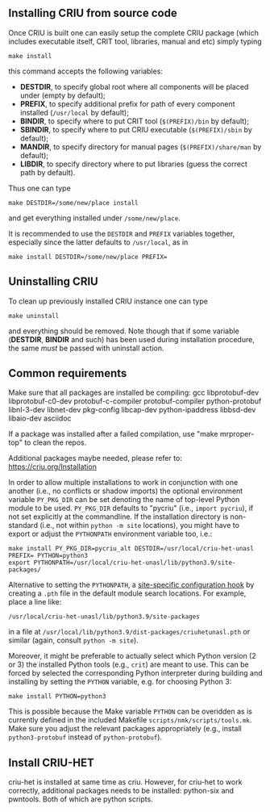 ## Installing CRIU from source code

Once CRIU is built one can easily setup the complete CRIU package
(which includes executable itself, CRIT tool, libraries, manual
and etc) simply typing

    make install

this command accepts the following variables:

 * **DESTDIR**, to specify global root where all components will be placed under (empty by default);
 * **PREFIX**, to specify additional prefix for path of every component installed (`/usr/local` by default);
 * **BINDIR**, to specify where to put CRIT tool (`$(PREFIX)/bin` by default);
 * **SBINDIR**, to specify where to put CRIU executable (`$(PREFIX)/sbin` by default);
 * **MANDIR**, to specify directory for manual pages (`$(PREFIX)/share/man` by default);
 * **LIBDIR**, to specify directory where to put libraries (guess the correct path  by default).

Thus one can type

    make DESTDIR=/some/new/place install

and get everything installed under `/some/new/place`.

It is recommended to use the `DESTDIR` and `PREFIX` variables together, especially since the latter defaults to
`/usr/local`, as in

```
make install DESTDIR=/some/new/place PREFIX=
```

## Uninstalling CRIU

To clean up previously installed CRIU instance one can type

    make uninstall

and everything should be removed. Note though that if some variable (**DESTDIR**, **BINDIR**
and such) has been used during installation procedure, the same *must* be passed with
uninstall action.


## Common requirements

Make sure that all packages are installed be compiling:
gcc libprotobuf-dev libprotobuf-c0-dev protobuf-c-compiler protobuf-compiler python-protobuf
libnl-3-dev libnet-dev pkg-config libcap-dev python-ipaddress libbsd-dev libaio-dev asciidoc

If a package was installed after a failed compilation, use "make mrproper-top" to clean the repos.

Additional packages maybe needed, please refer to: https://criu.org/Installation

In order to allow multiple installations to work in conjunction with one another (i.e., no conflicts or shadow imports)
the optional environment variable `PY_PKG_DIR` can be set denoting the name of top-level Python module to be used.
`PY_PKG_DIR` defaults to "pycriu" (i.e., `import pycriu`), if not set explicitly at the commandline.
If the installation directory is non-standard (i.e., not within `python -m site` locations), you might have to export or
adjust the `PYTHONPATH` environment variable too, i.e.:

```
make install PY_PKG_DIR=pycriu_alt DESTDIR=/usr/local/criu-het-unasl PREFIX= PYTHON=python3
export PYTHONPATH=/usr/local/criu-het-unasl/lib/python3.9/site-packages/
```

Alternative to setting the `PYTHONPATH`, a [site-specific configuration hook][1] by creating a `.pth` file in the
default module search locations. For example, place a line like:

```
/usr/local/criu-het-unasl/lib/python3.9/site-packages
```

in a file at `/usr/local/lib/python3.9/dist-packages/criuhetunasl.pth` or similar (again, consult `python -m site`).

Moreover, it might be preferable to actually select which Python version (2 or 3) the installed Python tools (e.g.,
`crit`) are meant to use.
This can be forced by selected the corresponding Python interpreter during building and installing by setting the
`PYTHON` variable, e.g. for choosing Python 3:

```
make install PYTHON=python3
```

This is possible because the Make variable `PYTHON` can be overidden as is currently defined in the included Makefile
`scripts/nmk/scripts/tools.mk`. Make sure you adjust the relevant packages appropriately (e.g., install
`python3-protobuf` instead of `python-protobuf`).

## Install CRIU-HET

criu-het is installed at same time as criu. However, for criu-het to work correctly, additional
packages needs to be installed: python-six and pwntools. Both of which are python scripts.


[1]: https://docs.python.org/3/library/site.html
